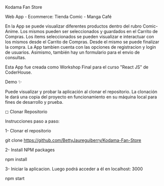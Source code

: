 Kodama Fan Store

Web App - Ecommerce: Tienda Comic - Manga Café

En la App se puede visualizar diferentes productos dentro del rubro Comic-Anime. Los mismos pueden ser seleccionados y guardados en el Carrito de Compras. Los ítems seleccionados se pueden visualizar e interactuar con los mismos desde el Carrito de Compras. Desde el mismo se puede finalizar la compra. La App tambien cuenta con las opciones de registracion y login de usuarios. Asimismo, también hay un formulario para el envio de consultas.

Esta App fue creada como Workshop Final para el curso "React JS" de CoderHouse.


Demo ✨

Puede visualizar y probar la aplicación al clonar el repositorio. La clonación le dará una copia del proyecto en funcionamiento en su máquina local para fines de desarrollo y prueba.

◻ Clonar Repositorio

Instrucciones paso a paso:

1- Clonar el repositorio

git clone https://github.com/BettyJaureguiberry/Kodama-Fan-Store


2- Install NPM packages

npm install

3- Iniciar la aplicacion. Luego podrá acceder a él en localhost: 3000

npm start

